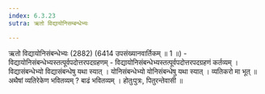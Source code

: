 ```yaml
---
index: 6.3.23
sutra: ऋतो विद्यायोनिसम्बन्धेभ्यः

---
```

 ऋतो विद्यायोनिसंबन्धेभ्यः (2882) (6414 उपसंख्यानवार्तिकम् ॥ 1 ॥) - विद्यायोनिसंबन्धेभ्यस्तत्पूर्वपदोत्तरपदग्रहणम् - विद्यायोनिसंबन्धेभ्यस्तत्पूर्वपदोत्तरपदग्रहणं कर्तव्यम् । विद्यासंबन्धेभ्यो विद्यासंबन्धेषु यथा स्यात् । योनिसंबन्धेभ्यो योनिसंबन्धेषु यथा स्यात् । व्यतिकरो मा भूत् ॥ अथैषां व्यतिरेकेण भवितव्यम् ? बाढं भवितव्यम् । होतुःपुत्रः, पितुरन्तेवासी ॥ 